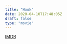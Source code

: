 ```yaml
---
title: "Hook"
date: 2020-04-10T17:48:05Z
draft: false
type: "movie"
---
```


[IMDB](https://www.imdb.com/title/tt0102057/)